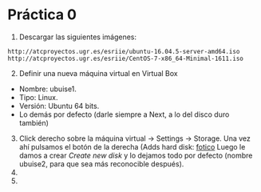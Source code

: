 # Práctica 0

1. Descargar las siguientes imágenes:
  ~~~
  http://atcproyectos.ugr.es/esriie/ubuntu-16.04.5-server-amd64.iso
  http://atcproyectos.ugr.es/esriie/CentOS-7-x86_64-Minimal-1611.iso
  ~~~
 
2. Definir una nueva máquina virtual en Virtual Box
  - Nombre: ubuise1.
  - Tipo: Linux.
  - Versión: Ubuntu 64 bits.
  - Lo demás por defecto (darle siempre a Next, a lo del disco duro también)

3. Click derecho sobre la máquina virtual -> Settings -> Storage. Una vez ahí pulsamos el botón de la derecha (Adds hard disk:
  [fotico](./1.png)
  Luego le damos a crear *Create new disk* y lo dejamos todo por defecto (nombre ubuise2, para que sea más reconocible después).
4.
5.
